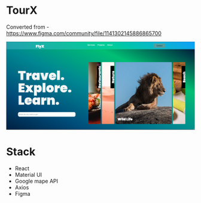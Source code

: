 # TourX

Converted from - https://www.figma.com/community/file/1141302145886865700

![Demo](./readme/Screen%20Shot%202022-08-27%20at%2016.01.38.png)

# Stack
- React 
- Material UI
- Google mape API
- Axios
- Figma
